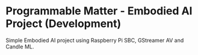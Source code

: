 # Programmable Matter - Embodied AI Project (Development)

Simple Embodied AI project using Raspberry Pi SBC, GStreamer AV and Candle ML.
